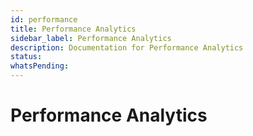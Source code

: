 ```yaml
---
id: performance
title: Performance Analytics
sidebar_label: Performance Analytics
description: Documentation for Performance Analytics
status: 
whatsPending: 
---
```


# Performance Analytics

